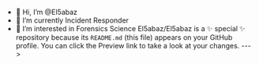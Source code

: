 - 👋 Hi, I’m @El5abaz
- 🌱 I’m currently Incident Responder 
- 👀 I’m interested in Forensics Science
El5abaz/El5abaz is a ✨ special ✨ repository because its `README.md` (this file) appears on your GitHub profile.
You can click the Preview link to take a look at your changes.
--->
